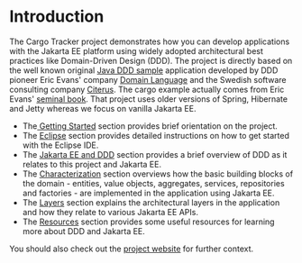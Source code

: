 # Introduction

The Cargo Tracker project demonstrates how you can develop applications with the Jakarta EE platform using widely adopted architectural best practices like Domain-Driven Design \(DDD\). The project is directly based on the well known original [Java DDD sample](http://dddsample.sourceforge.net/) application developed by DDD pioneer Eric Evans' company [Domain Language](http://domainlanguage.com/) and the Swedish software consulting company [Citerus](http://www.citerus.se/). The cargo example actually comes from Eric Evans' [seminal book](http://www.amazon.com/Domain-Driven-Design-Tackling-Complexity-Software/dp/0321125215). That project uses older versions of Spring, Hibernate and Jetty whereas we focus on vanilla Jakarta EE.

* The[ Getting Started](getting-started.md) section provides brief orientation on the project.
* The [Eclipse](eclipse.md) section provides detailed instructions on how to get started with the Eclipse IDE.
* The [Jakarta EE and DDD](jakarta-ee-and-ddd.md) section provides a brief overview of DDD as it relates to this project and Jakarta EE.
* The [Characterization](characterization.md) section overviews how the basic building blocks of the domain - entities, value objects, aggregates, services, repositories and factories - are implemented in the application using Jakarta EE.
* The [Layers](layers.md) section explains the architectural layers in the application and how they relate to various Jakarta EE APIs.
* The [Resources](resources.md) section provides some useful resources for learning more about DDD and Jakarta EE.

You should also check out the [project website](https://m-reza-rahman.github.io/cargo-tracker/) for further context.
